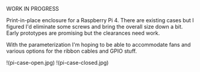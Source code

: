 WORK IN PROGRESS

Print-in-place enclosure for a Raspberry Pi 4.  There are existing cases but I figured I'd eliminate some screws and bring the overall size down a bit.  Early prototypes are promising but the clearances need work.  

With the parameterization I'm hoping to be able to accommodate fans and various options for the ribbon cables and GPIO stuff.

!(pi-case-open.jpg) !(pi-case-closed.jpg)
